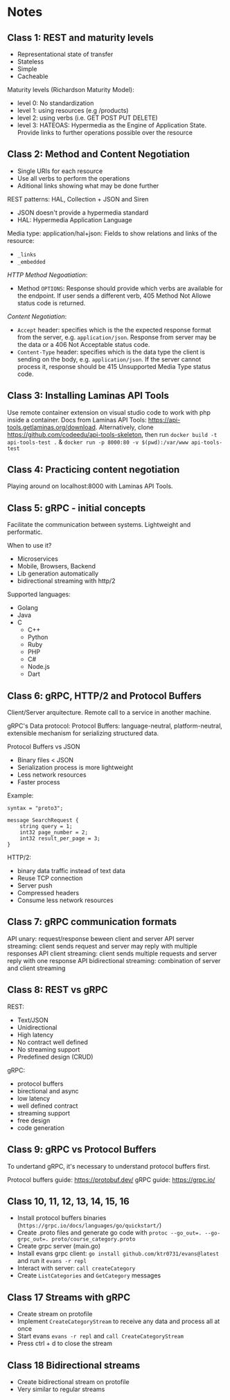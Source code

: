 # Notes

## Class 1: REST and maturity levels
- Representational state of transfer
- Stateless
- Simple
- Cacheable

Maturity levels (Richardson Maturity Model):
- level 0: No standardization
- level 1: using resources (e.g /products)
- level 2: using verbs (i.e. GET POST PUT DELETE)
- level 3: HATEOAS: Hypermedia as the Engine of Application State. Provide links to further operations possible over the resource

## Class 2: Method and Content Negotiation
- Single URIs for each resource
- Use all verbs to perform the operations 
- Aditional links showing what may be done further

REST patterns: HAL, Collection + JSON and Siren

- JSON doesn't provide a hypermedia standard
- HAL: Hypermedia Application Language

Media type: application/hal+json: Fields to show relations and links of the resource:
- `_links`
- `_embedded`

_HTTP Method Negoatiation_:
- Method `OPTIONS`: Response should provide which verbs are available for the endpoint. If user sends a different verb, 405 Method Not Allowe status code is returned.

_Content Negotiation_:
- `Accept` header: specifies which is the the expected response format from the server, e.g. `application/json`. Response from server may be the data or a 406 Not Acceptable status code.
- `Content-Type` header: specifies which is the data type the client is sending on the body, e.g. `application/json`. If the server cannot process it, response should be 415 Unsupported Media Type status code.

## Class 3: Installing Laminas API Tools
Use remote container extension on visual studio code to work with php inside a container. Docs from Laminas API Tools: https://api-tools.getlaminas.org/download.
Alternatively, clone https://github.com/codeedu/api-tools-skeleton, then run `docker build -t api-tools-test .` & `docker run -p 8000:80 -v $(pwd):/var/www api-tools-test`

## Class 4: Practicing content negotiation
Playing around on localhost:8000 with Laminas API Tools.

## Class 5: gRPC - initial concepts
Facilitate the communication between systems. Lightweight and performatic.

When to use it?
- Microservices
- Mobile, Browsers, Backend
- Lib generation automatically
- bidirectional streaming with http/2

Supported languages:
- Golang
- Java
- C
    - C++
    - Python
    - Ruby
    - PHP
    - C#
    - Node.js
    - Dart

## Class 6: gRPC, HTTP/2 and Protocol Buffers
Client/Server arquitecture. Remote call to a service in another machine.

gRPC's Data protocol: Protocol Buffers: language-neutral, platform-neutral, extensible mechanism for serializing structured data.

Protocol Buffers vs JSON
- Binary files < JSON
- Serialization process is more lightweight
- Less network resources
- Faster process

Example:
```
syntax = "proto3";

message SearchRequest {
    string query = 1;
    int32 page_number = 2;
    int32 result_per_page = 3;
}
```

HTTP/2:
- binary data traffic instead of text data
- Reuse TCP connection
- Server push
- Compressed headers
- Consume less network resources

## Class 7: gRPC communication formats
API unary: request/response beween client and server
API server streaming: client sends request and server may reply with multiple responses
API client streaming: client sends multiple requests and server reply with one response
API bidirectional streaming: combination of server and client streaming

## Class 8: REST vs gRPC
REST:
- Text/JSON
- Unidirectional
- High latency
- No contract well defined
- No streaming support
- Predefined design (CRUD)

gRPC:
- protocol buffers
- birectional and async
- low latency
- well defined contract
- streaming support
- free design
- code generation

## Class 9: gRPC vs Protocol Buffers
To undertand gRPC, it's necessary to understand protocol buffers first.

Protocol buffers guide: https://protobuf.dev/
gRPC guide: https://grpc.io/

## Class 10, 11, 12, 13, 14, 15, 16
- Install protocol buffers binaries (`https://grpc.io/docs/languages/go/quickstart/`)
- Create .proto files and generate go code with `protoc --go_out=. --go-grpc_out=. proto/course_category.proto`
- Create grpc server (main.go)
- Install evans grpc client: `go install github.com/ktr0731/evans@latest` and run it `evans -r repl`
- Interact with server: `call createCategory`
- Create `ListCategories` and `GetCategory` messages

## Class 17 Streams with gRPC
- Create stream on protofile
- Implement `CreateCategoryStream` to receive any data and process all at once
- Start evans `evans -r repl` and `call CreateCategoryStream`
- Press ctrl + d to close the stream

## Class 18 Bidirectional streams
- Create bidirectional stream on protofile
- Very similar to regular streams

